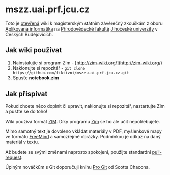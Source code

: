 
mszz.uai.prf.jcu.cz
===================

Toto je [otevřená](https://www.gnu.org/licenses/gpl-2.0.html) wiki k magisterským státním závěrečný zkouškám z oboru [Aplikovaná informatika](http://www.prf.jcu.cz/uai/) na [Přírodovědecké fakultě](http://www.prf.jcu.cz/) [Jihočeské univerzity](http://www.jcu.cz/) v Českých Budějovicích.

Jak wiki používat
-----------------

  1. Nainstalujte si program Zim - [http://zim-wiki.org/](http://zim-wiki.org/)
  2. Naklonujte si repozitář - `git clone https://github.com/fiktivni/mszz.uai.prf.jcu.cz.git`
  3. Spusťe **notebook.zim**

Jak přispívat
-------------

Pokud chcete něco doplnit či upravit, naklonujte si repozitář, nastartujte Zim a pusťte se do toho!

Wiki používá formát [ZIM](https://en.wikipedia.org/wiki/ZIM_%28file_format%29). Díky programu [Zim](https://en.wikipedia.org/wiki/Zim_%28software%29) se ho ale učit nepotřebujete.

Mimo samotný text je dovoleno vkládat materiály v PDF, myšlenkové mapy ve formátu [FreeMind](https://en.wikipedia.org/wiki/FreeMind) a samozřejmě obrázky. Podmínkou je odkaz na daný materiál v textu.

Až budete se svými změnami naprosto spokojeni, použijte standardní [pull-request](https://help.github.com/articles/using-pull-requests/).

Úplným nováčkům s Git doporučuji knihu [Pro Git](http://knihy.nic.cz/files/nic/edice/scott_chacon_pro_git.pdf) od Scotta Chacona.
